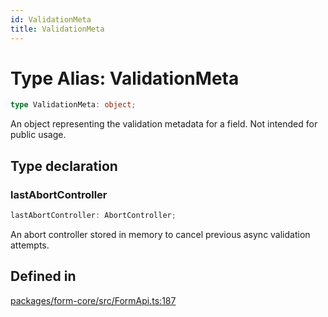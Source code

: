 ```yaml
---
id: ValidationMeta
title: ValidationMeta
---
```


# Type Alias: ValidationMeta

```ts
type ValidationMeta: object;
```

An object representing the validation metadata for a field. Not intended for public usage.

## Type declaration

### lastAbortController

```ts
lastAbortController: AbortController;
```

An abort controller stored in memory to cancel previous async validation attempts.

## Defined in

[packages/form-core/src/FormApi.ts:187](https://github.com/TanStack/form/blob/main/packages/form-core/src/FormApi.ts#L187)
